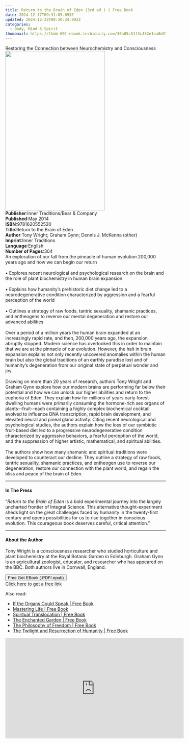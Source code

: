 ```yaml
---
title: Return to the Brain of Eden (3rd ed.) | Free Book
date: 2024-12-17T09:31:05.093Z
updated: 2024-12-22T09:30:34.992Z
categories:
  - Body, Mind & Spirit
thumbnail: https://thmb-001-ebook.techidaily.com/30a05c51f3c452e1ea0d37b5a40b9c9a98bcbfe8c9c81cf3e1e50b441f04572f.jpg
---
```

<main id="book-container">
  <div class="flex flex-col">
    <div class="book-brief flex-1 py-6 px-4 sm:p-6 md:py-10 md:px-8">
      <!-- brief-->
      <div class="book-brief-main">
        Restoring the Connection between Neurochemistry and Consciousness
      </div>
    </div>
    <div
      class="book-meta-info flex-1 grid gap-4 col-start-1 col-end-3 row-start-1 sm:mb-6 sm:grid-cols-4 lg:gap-6 lg:col-start-2 lg:row-end-6 lg:row-span-6 lg:mb-0"
    >
      <div
        class="book-meta-info-left place-content-center mt-4 p-4 text-sm leading-6 col-start-2 col-span-2 dark:text-slate-400"
      >
        <img
          class="w-full h-500 object-cover rounded-lg sm:h-255 sm:col-span-2 lg:col-span-full"
          src="https://img-001-ebook.techidaily.com/41d3011e15fa393b138085dc6d1af698767780416b63126dfd644cdef8195ad6.jpg"
          alt=""
          width="312"
          height="500"
        />
      </div>
      <div
        class="book-meta-info-right mt-2 col-start-1 row-start-2 col-span-3 self-center"
      >
        <!-- meta data  -->
        <div class="flex flex-col px-4 md:px-8">
          <div class="flex-1">
            <strong>Publisher</strong>:<span class="px-2"
              >Inner Traditions/Bear &amp; Company</span
            >
          </div>
          <div class="flex-1">
            <strong>Published</strong>:<span class="px-2">May 2014</span>
          </div>
          <div class="flex-1">
            <strong>ISBN</strong>:<span class="px-2">9781620552520</span>
          </div>
          <div class="flex-1">
            <strong>Title</strong>:<span class="px-2"
              >Return to the Brain of Eden</span
            >
          </div>
          <div class="flex-1">
            <strong>Author</strong>:<span class="px-2"
              >Tony Wright; Graham Gynn; Dennis J. McKenna (other)</span
            >
          </div>
          <div class="flex-1">
            <strong>Imprint</strong>:<span class="px-2">Inner Traditions</span>
          </div>
          <div class="flex-1">
            <strong>Language</strong>:<span class="px-2">English</span>
          </div>
          <div class="flex-1">
            <strong>Number of Pages</strong>:<span class="px-2">304</span>
          </div>
        </div>
      </div>
    </div>
    <div class="book-description flex-1 py-6 px-4 sm:p-6 md:py-10 md:px-8">
      <div class="book-description-main">
        <div accordion-content="" id="description">
          An exploration of our fall from the pinnacle of human evolution
          200,000 years ago and how we can begin our return <br />
          <br />• Explores recent neurological and psychological research on the
          brain and the role of plant biochemistry in human brain expansion
          <br />
          <br />• Explains how humanity’s prehistoric diet change led to a
          neurodegenerative condition characterized by aggression and a fearful
          perception of the world <br />
          <br />• Outlines a strategy of raw foods, tantric sexuality, shamanic
          practices, and entheogens to reverse our mental degeneration and
          restore our advanced abilities <br />
          <br />Over a period of a million years the human brain expanded at an
          increasingly rapid rate, and then, 200,000 years ago, the expansion
          abruptly stopped. Modern science has overlooked this in order to
          maintain that we are at the pinnacle of our evolution. However, the
          halt in brain expansion explains not only recently uncovered anomalies
          within the human brain but also the global traditions of an earthly
          paradise lost and of humanity’s degeneration from our original state
          of perpetual wonder and joy. <br />
          <br />Drawing on more than 20 years of research, authors Tony Wright
          and Graham Gynn explore how our modern brains are performing far below
          their potential and how we can unlock our higher abilities and return
          to the euphoria of Eden. They explain how for millions of years early
          forest-dwelling humans were primarily consuming the hormone-rich sex
          organs of plants--fruit--each containing a highly complex biochemical
          cocktail evolved to influence DNA transcription, rapid brain
          development, and elevated neural and pineal gland activity. Citing
          recent neurological and psychological studies, the authors explain how
          the loss of our symbiotic fruit-based diet led to a progressive
          neurodegenerative condition characterized by aggressive behaviors, a
          fearful perception of the world, and the suppression of higher
          artistic, mathematical, and spiritual abilities. <br />
          <br />The authors show how many shamanic and spiritual traditions were
          developed to counteract our decline. They outline a strategy of raw
          foods, tantric sexuality, shamanic practices, and entheogen use to
          reverse our degeneration, restore our connection with the plant world,
          and regain the bliss and peace of the brain of Eden.
        </div>
        <div class="accordion-fader"></div>
      </div>
    </div>
    <div class="book-excerpts flex-1 py-6 px-4 sm:p-6 md:py-10 md:px-8">
      <!-- excerpts-->
      <div class="book-excerpts-main">
        <hr />
        <h4 class="placeholder placeholder-heading">
          <span>In The Press</span>
        </h4>
        <p>
          “<i>Return to the Brain of Eden</i> is a bold experimental journey
          into the largely uncharted frontier of Integral Science. This
          alternative thought-experiment sheds light on the great challenges
          faced by humanity in the twenty-first century and opens possibilities
          for us to rise together in conscious evolution. This courageous book
          deserves careful, critical attention.”
        </p>
      </div>
    </div>
    <div class="book-about-author flex-1 py-6 px-4 sm:p-6 md:py-10 md:px-8">
      <!-- about author-->
      <div class="book-main-author-main">
        <hr />
        <h4 class="placeholder placeholder-heading">
          <span>About the Author</span>
        </h4>
        <p>
          Tony Wright is a consciousness researcher who studied horticulture and
          plant biochemistry at the Royal Botanic Garden in Edinburgh. Graham
          Gynn is an agricultural zoologist, educator, and researcher who has
          appeared on the BBC. Both authors live in Cornwall, England.
        </p>
      </div>
    </div>
    <div class="book-free-get flex-1 py-6 px-4 sm:p-6 md:py-10 md:px-8">
      <button
        id="btn-free-get"
        class="bg-blue-500 hover:bg-blue-700 text-white font-bold py-2 px-4 rounded"
      >
        Free Get EBook (.PDF/.epub)
      </button>
      <div id="countdown-display" class="px-2 text-lg mt-2"></div>
      <a
        id="free-link"
        class="hidden bg-blue-500 hover:bg-blue-700 text-white font-bold py-2 px-4 rounded"
        href="https://www.ebooks.com/en-us/book/95782051/return-to-the-brain-of-eden/tony-wright/"
        target="_blank"
        >Click here to get a free link</a
      >
    </div>
    <script>
      let countdownTime = 0;
      let countdownInterval = null;
      document
        .getElementById('btn-free-get')
        .addEventListener('click', startCountdown);
      function startCountdown() {
        countdownTime = new Date().getTime() + 60000 * 3;
        countdownInterval = setInterval(updateCountdown, 1000);
        document.getElementById('btn-free-get').disabled = true;
        document
          .getElementById('btn-free-get')
          .classList.add('bg-gray-500', 'cursor-not-allowed');
      }
      function updateCountdown() {
        let currentTime = new Date().getTime();
        let timeLeft = countdownTime - currentTime;
        let secondsLeft = Math.floor(timeLeft / 1000);
        document.getElementById('countdown-display').innerHTML =
          `Remaining time: ${secondsLeft} seconds.`;
        if (secondsLeft <= 0) {
          clearInterval(countdownInterval);
          document.getElementById('btn-free-get').classList.add('hidden');
          document.getElementById('free-link').classList.remove('hidden');
          document.getElementById('countdown-display').innerHTML = '';
        }
      }
    </script>
  </div>
</main>

<ins class="adsbygoogle"
      style="display:block"
      data-ad-client="ca-pub-7571918770474297"
      data-ad-slot="8358498916"
      data-ad-format="auto"
      data-full-width-responsive="true"></ins>
    

<span class="atpl-alsoreadstyle">Also read:</span>
<div><ul>
<li><a href="https://novels-ebooks.techidaily.com/210932754-9781912230648-if-the-organs-could-speak/"><u>If the Organs Could Speak | Free Book</u></a></li>
<li><a href="https://novels-ebooks.techidaily.com/210932751-9781912992454-mastering-life/"><u>Mastering Life | Free Book</u></a></li>
<li><a href="https://novels-ebooks.techidaily.com/210932749-9781912230518-spiritual-translocation/"><u>Spiritual Translocation | Free Book</u></a></li>
<li><a href="https://novels-ebooks.techidaily.com/210932755-9781912992300-the-enchanted-garden/"><u>The Enchanted Garden | Free Book</u></a></li>
<li><a href="https://novels-ebooks.techidaily.com/210932744-9781855842687-the-philosophy-of-freedom/"><u>The Philosophy of Freedom | Free Book</u></a></li>
<li><a href="https://novels-ebooks.techidaily.com/210932752-9781912230525-the-twilight-and-resurrection-of-humanity/"><u>The Twilight and Resurrection of Humanity | Free Book</u></a></li>
</ul></div>

<!-- affiliate ads begin -->
<iframe width="560" height="315" src="https://www.youtube.com/embed/0Kr7Dpw0HuM?si=05wWDXdPgmC-oBBE" title="YouTube video player" frameborder="0" allow="accelerometer; autoplay; clipboard-write; encrypted-media; gyroscope; picture-in-picture; web-share" referrerpolicy="strict-origin-when-cross-origin" allowfullscreen></iframe>
<!-- affiliate ads end -->

